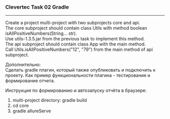 ### Clevertec Task 02 Gradle
***
Create a project multi-project with two subprojects core and api.<br>
The core subproject should contain class Utils with method boolean isAllPositiveNumbers(String... str).<br>
Use utils-1.3.5.jar from the previous task to implement this method.<br>
The api subproject should contain class App with the main method.<br>
Call Utils.isAllPositiveNumbers("12", "79") from the main method of api subproject.

Дополнительно:<br>
Сделать gradle плагин, который также опубликовать и подключить к проекту.
Как пример функциональности плагина - тестирование и формирование отчета.

Инструкция по формированию и автозапуску отчёта в браузере:
1. multi-project directory: gradle build
2. cd core
3. gradle allureServe